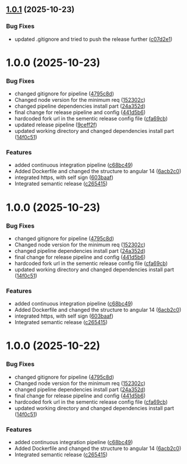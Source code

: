 ## [1.0.1](https://github.com/UO-CTI-CG/proiect-ubd-2025-2026-CzeliZoltan/compare/v1.0.0...v1.0.1) (2025-10-23)


### Bug Fixes

* updated .gitignore and tried to push the release further ([c07d2e1](https://github.com/UO-CTI-CG/proiect-ubd-2025-2026-CzeliZoltan/commit/c07d2e1c32d2d04fb45690cbffad87f0e0fed012))

# 1.0.0 (2025-10-23)


### Bug Fixes

* changed gitignore for pipeline ([4795c8d](https://github.com/UO-CTI-CG/proiect-ubd-2025-2026-CzeliZoltan/commit/4795c8dde0b774cc7a383b9e33ddaae3505f2e7a))
* Changed node version for the minimum req ([152302c](https://github.com/UO-CTI-CG/proiect-ubd-2025-2026-CzeliZoltan/commit/152302cf1827445d3817b234a2645487bff8dfb1))
* changed pipeline dependencies install part ([24a352d](https://github.com/UO-CTI-CG/proiect-ubd-2025-2026-CzeliZoltan/commit/24a352d9baef7aaa2caeb67e65a69fc71363ce00))
* final change for release pipeline and config ([441d5b6](https://github.com/UO-CTI-CG/proiect-ubd-2025-2026-CzeliZoltan/commit/441d5b6b8b25426aec47bf46f8b7fbaffeca8bc0))
* hardcoded fork url in the sementic release config file ([cfa69cb](https://github.com/UO-CTI-CG/proiect-ubd-2025-2026-CzeliZoltan/commit/cfa69cb8b6ca6a18c190e03f8f16f45426bf6035))
* updated release pipeline ([9ceff2f](https://github.com/UO-CTI-CG/proiect-ubd-2025-2026-CzeliZoltan/commit/9ceff2fa553a353662c0cc83d75a09e27f688e47))
* updated working directory and changed dependencies install part ([14f0c51](https://github.com/UO-CTI-CG/proiect-ubd-2025-2026-CzeliZoltan/commit/14f0c517a7ed7c20a4114d2d262a4c7f72dad90e))


### Features

* added continuous integration pipeline ([c68bc49](https://github.com/UO-CTI-CG/proiect-ubd-2025-2026-CzeliZoltan/commit/c68bc49b558fd16c47edb913fe100d1794f035fa))
* Added Dockerfile and changed the structure to angular 14 ([6acb2c0](https://github.com/UO-CTI-CG/proiect-ubd-2025-2026-CzeliZoltan/commit/6acb2c0d8b61dbe54dbe8df9ad15ce2583014f29))
* integrated https, with self sign ([603baaf](https://github.com/UO-CTI-CG/proiect-ubd-2025-2026-CzeliZoltan/commit/603baaf9b240435e704d00a2cfce77dd0216f513))
* Integrated semantic release ([c265415](https://github.com/UO-CTI-CG/proiect-ubd-2025-2026-CzeliZoltan/commit/c265415041473d9a9420aa093a8c2ce38ac96064))

# 1.0.0 (2025-10-23)


### Bug Fixes

* changed gitignore for pipeline ([4795c8d](https://github.com/UO-CTI-CG/proiect-ubd-2025-2026-CzeliZoltan/commit/4795c8dde0b774cc7a383b9e33ddaae3505f2e7a))
* Changed node version for the minimum req ([152302c](https://github.com/UO-CTI-CG/proiect-ubd-2025-2026-CzeliZoltan/commit/152302cf1827445d3817b234a2645487bff8dfb1))
* changed pipeline dependencies install part ([24a352d](https://github.com/UO-CTI-CG/proiect-ubd-2025-2026-CzeliZoltan/commit/24a352d9baef7aaa2caeb67e65a69fc71363ce00))
* final change for release pipeline and config ([441d5b6](https://github.com/UO-CTI-CG/proiect-ubd-2025-2026-CzeliZoltan/commit/441d5b6b8b25426aec47bf46f8b7fbaffeca8bc0))
* hardcoded fork url in the sementic release config file ([cfa69cb](https://github.com/UO-CTI-CG/proiect-ubd-2025-2026-CzeliZoltan/commit/cfa69cb8b6ca6a18c190e03f8f16f45426bf6035))
* updated working directory and changed dependencies install part ([14f0c51](https://github.com/UO-CTI-CG/proiect-ubd-2025-2026-CzeliZoltan/commit/14f0c517a7ed7c20a4114d2d262a4c7f72dad90e))


### Features

* added continuous integration pipeline ([c68bc49](https://github.com/UO-CTI-CG/proiect-ubd-2025-2026-CzeliZoltan/commit/c68bc49b558fd16c47edb913fe100d1794f035fa))
* Added Dockerfile and changed the structure to angular 14 ([6acb2c0](https://github.com/UO-CTI-CG/proiect-ubd-2025-2026-CzeliZoltan/commit/6acb2c0d8b61dbe54dbe8df9ad15ce2583014f29))
* integrated https, with self sign ([603baaf](https://github.com/UO-CTI-CG/proiect-ubd-2025-2026-CzeliZoltan/commit/603baaf9b240435e704d00a2cfce77dd0216f513))
* Integrated semantic release ([c265415](https://github.com/UO-CTI-CG/proiect-ubd-2025-2026-CzeliZoltan/commit/c265415041473d9a9420aa093a8c2ce38ac96064))

# 1.0.0 (2025-10-22)


### Bug Fixes

* changed gitignore for pipeline ([4795c8d](https://github.com/UO-CTI-CG/proiect-ubd-2025-2026-CzeliZoltan/commit/4795c8dde0b774cc7a383b9e33ddaae3505f2e7a))
* Changed node version for the minimum req ([152302c](https://github.com/UO-CTI-CG/proiect-ubd-2025-2026-CzeliZoltan/commit/152302cf1827445d3817b234a2645487bff8dfb1))
* changed pipeline dependencies install part ([24a352d](https://github.com/UO-CTI-CG/proiect-ubd-2025-2026-CzeliZoltan/commit/24a352d9baef7aaa2caeb67e65a69fc71363ce00))
* final change for release pipeline and config ([441d5b6](https://github.com/UO-CTI-CG/proiect-ubd-2025-2026-CzeliZoltan/commit/441d5b6b8b25426aec47bf46f8b7fbaffeca8bc0))
* hardcoded fork url in the sementic release config file ([cfa69cb](https://github.com/UO-CTI-CG/proiect-ubd-2025-2026-CzeliZoltan/commit/cfa69cb8b6ca6a18c190e03f8f16f45426bf6035))
* updated working directory and changed dependencies install part ([14f0c51](https://github.com/UO-CTI-CG/proiect-ubd-2025-2026-CzeliZoltan/commit/14f0c517a7ed7c20a4114d2d262a4c7f72dad90e))


### Features

* added continuous integration pipeline ([c68bc49](https://github.com/UO-CTI-CG/proiect-ubd-2025-2026-CzeliZoltan/commit/c68bc49b558fd16c47edb913fe100d1794f035fa))
* Added Dockerfile and changed the structure to angular 14 ([6acb2c0](https://github.com/UO-CTI-CG/proiect-ubd-2025-2026-CzeliZoltan/commit/6acb2c0d8b61dbe54dbe8df9ad15ce2583014f29))
* Integrated semantic release ([c265415](https://github.com/UO-CTI-CG/proiect-ubd-2025-2026-CzeliZoltan/commit/c265415041473d9a9420aa093a8c2ce38ac96064))
